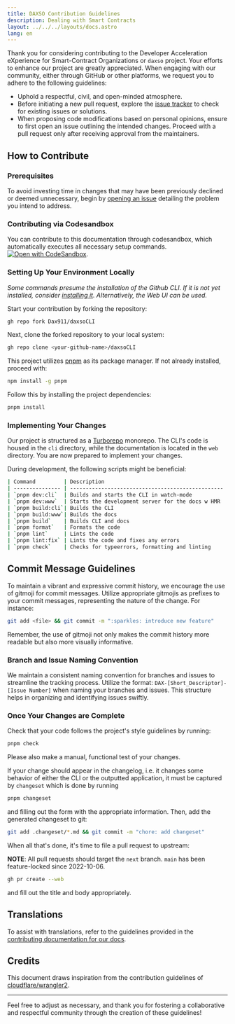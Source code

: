 ```yaml
---
title: DAXSO Contribution Guidelines
description: Dealing with Smart Contracts
layout: ../../../layouts/docs.astro
lang: en
---
```


Thank you for considering contributing to the Developer Acceleration eXperience for Smart-Contract Organizations or `daxso` project. Your efforts to enhance our project are greatly appreciated. When engaging with our community, either through GitHub or other platforms, we request you to adhere to the following guidelines:

- Uphold a respectful, civil, and open-minded atmosphere.
- Before initiating a new pull request, explore the [issue tracker](https://github.com/Dax911/daxsoCLI/issues) to check for existing issues or solutions.
- When proposing code modifications based on personal opinions, ensure to first open an issue outlining the intended changes. Proceed with a pull request only after receiving approval from the maintainers.

## How to Contribute

### Prerequisites

To avoid investing time in changes that may have been previously declined or deemed unnecessary, begin by [opening an issue](https://github.com/Dax911/daxsoCLI/issues/new/choose) detailing the problem you intend to address.

### Contributing via Codesandbox

You can contribute to this documentation through codesandbox, which automatically executes all necessary setup commands. [![Open with CodeSandbox](https://assets.codesandbox.io/github/button-edit-lime.svg)](https://codesandbox.io/p/github/Dax911/daxsoCLI).

### Setting Up Your Environment Locally

_Some commands presume the installation of the Github CLI. If it is not yet installed, consider [installing it](https://github.com/cli/cli#installation). Alternatively, the Web UI can be used._

Start your contribution by forking the repository:

```bash
gh repo fork Dax911/daxsoCLI
```

Next, clone the forked repository to your local system:

```bash
gh repo clone <your-github-name>/daxsoCLI
```

This project utilizes [pnpm](https://pnpm.io) as its package manager. If not already installed, proceed with:

```bash
npm install -g pnpm
```

Follow this by installing the project dependencies:

```bash
pnpm install
```

### Implementing Your Changes

Our project is structured as a [Turborepo](https://turborepo.org/) monorepo. The CLI's code is housed in the `cli` directory, while the documentation is located in the `web` directory. You are now prepared to implement your changes.

During development, the following scripts might be beneficial:

```bash
| Command         | Description                                       |
| --------------- | ------------------------------------------------- |
| `pnpm dev:cli`  | Builds and starts the CLI in watch-mode           |
| `pnpm dev:www`  | Starts the development server for the docs w HMR  |
| `pnpm build:cli`| Builds the CLI                                    |
| `pnpm build:www`| Builds the docs                                   |
| `pnpm build`    | Builds CLI and docs                               |
| `pnpm format`   | Formats the code                                  |
| `pnpm lint`     | Lints the code                                    |
| `pnpm lint:fix` | Lints the code and fixes any errors               |
| `pnpm check`    | Checks for typeerrors, formatting and linting
```

## Commit Message Guidelines

To maintain a vibrant and expressive commit history, we encourage the use of gitmoji for commit messages. Utilize appropriate gitmojis as prefixes to your commit messages, representing the nature of the change. For instance:

```bash
git add <file> && git commit -m ":sparkles: introduce new feature"
```

Remember, the use of gitmoji not only makes the commit history more readable but also more visually informative.

### Branch and Issue Naming Convention

We maintain a consistent naming convention for branches and issues to streamline the tracking process. Utilize the format: `DAX-[Short_Descriptor]-[Issue Number]` when naming your branches and issues. This structure helps in organizing and identifying issues swiftly.

### Once Your Changes are Complete

Check that your code follows the project's style guidelines by running:

```bash
pnpm check
```

Please also make a manual, functional test of your changes.

If your change should appear in the changelog, i.e. it changes some behavior of either the CLI or the outputted application, it must be captured by `changeset` which is done by running

```bash
pnpm changeset
```

and filling out the form with the appropriate information. Then, add the generated changeset to git:

```bash
git add .changeset/*.md && git commit -m "chore: add changeset"
```

When all that's done, it's time to file a pull request to upstream:

**NOTE**: All pull requests should target the `next` branch. `main` has been feature-locked since 2022-10-06.

```bash
gh pr create --web
```

and fill out the title and body appropriately.

## Translations

To assist with translations, refer to the guidelines provided in the [contributing documentation for our docs](https://github.com/t3-oss/create-t3-app/blob/next/www/TRANSLATIONS.md).

## Credits

This document draws inspiration from the contribution guidelines of [cloudflare/wrangler2](https://github.com/cloudflare/wrangler2/blob/main/CONTRIBUTING.md).

---

Feel free to adjust as necessary, and thank you for fostering a collaborative and respectful community through the creation of these guidelines!
